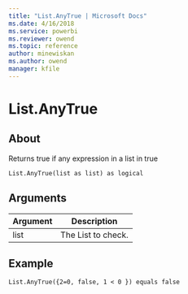 ```yaml
---
title: "List.AnyTrue | Microsoft Docs"
ms.date: 4/16/2018
ms.service: powerbi
ms.reviewer: owend
ms.topic: reference
author: minewiskan
ms.author: owend
manager: kfile
---
```

# List.AnyTrue

  
## About  
Returns true if any expression in a list in true  
  
`List.AnyTrue(list as list) as logical`  
  
## Arguments  
  
|Argument|Description|  
|------------|---------------|  
|list|The List to check.|  
  
## Example  
  
```  
List.AnyTrue({2=0, false, 1 < 0 }) equals false  
```  
